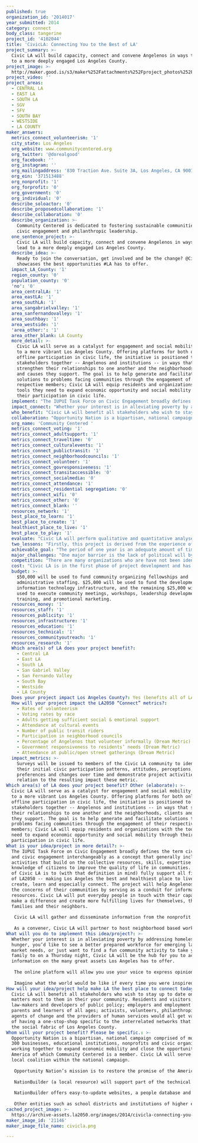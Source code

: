 ```yaml
---
published: true
organization_id: '2014017'
year_submitted: 2014
category: connect
body_class: tangerine
project_id: '4102044'
title: 'CivicLA: Connecting You to the Best of LA'
project_summary: >-
  Civic LA will build capacity, connect and convene Angelenos in ways that lead
  to a more deeply engaged Los Angeles County.
project_image: >-
  http://maker.good.is/s3/maker%252Fattachments%252Fproject_photos%252Fimages%252F21146%252Fdisplay%252Fcivicla.png=c570x385
project_video: ''
project_areas:
  - CENTRAL LA
  - EAST LA
  - SOUTH LA
  - SGV
  - SFV
  - SOUTH BAY
  - WESTSIDE
  - LA COUNTY
maker_answers:
  metrics_connect_volunteerism: '1'
  city_state: Los Angeles
  org_website: www.communitycentered.org
  org_twitter: '@dorealgood'
  org_facebook: ''
  org_instagram: ''
  org_mailingaddress: '830 Traction Ave. Suite 3A, Los Angeles, CA 90013'
  org_ein: '371513488'
  org_nonprofit: '1'
  org_forprofit: '0'
  org_government: '0'
  org_individual: '0'
  describe_soloactor: '0'
  describe_proposedcollaboration: '1'
  describe_collaboration: '0'
  describe_organization: >-
    Community Centered is dedicated to fostering sustainable communities through
    civic engagement and philanthropic leadership.
  one_sentence_project: >-
    Civic LA will build capacity, connect and convene Angelenos in ways that
    lead to a more deeply engaged Los Angeles County.
  describe_idea: >-
    Ready to join the conversation, get involved and be the change? @CivicLA
    showcases the best opportunities #LA has to offer.
  impact_LA_County: '1'
  region_county: '0'
  population_county: '0'
  'no': '0'
  area_centralLA: '1'
  area_eastLA: '1'
  area_southLA: '1'
  area_sangabrielvalley: '1'
  area_sanfernandovalley: '1'
  area_southbay: '1'
  area_westside: '1'
  'area_other:': '1'
  area_other_blank: LA County
  more_detail: >-
    Civic LA will serve as a catalyst for engagement and social mobility leading
    to a more vibrant Los Angeles County. Offering platforms for both online and
    offline participation in civic life, the initiative is positioned to bring
    stakeholders together -- Angelenos and institutions -- in ways that
    strengthen their relationships to one another and the neighborhoods, clients
    and causes they support. The goal is to help generate and facilitate
    solutions to problems facing communities through the engagement of their
    respective members; Civic LA will equip residents and organizations with the
    tools they need to expand economic opportunity and social mobility through
    their participation in civic life.  
  implement: "The IUPUI Task Force on Civic Engagement broadly defines the term civic life and civic engagement interchangeably as a concept that generally includes activities that build on the collective resources, skills, expertise and knowledge of citizens to improve the quality of life in communities.  The aim of Civic LA is to (with that definition in mind) fully support all five goals of LA2050 -- making Los Angeles the best and healthiest place to live, play, create, learn and especially connect. The project will help Angelenos address the concerns of their communities by serving as a conduit for information and resources.  Civic LA will put everyday people in touch with their capacity to make a difference and create more fulfilling lives for themselves, their families and their neighbors. \r\n\r\nCivic LA will gather and disseminate information from the nonprofit and public sector as well as private organizations on ways to participate in civic life across Los Angeles County.  The initiative will offer a centralized mechanism to enlist, receive and coordinate support -- whether time and talent, financial resources, or political voice -- for civic engagement activities which may include: public meetings, forums, special events and community activities; skill and leadership training opportunities; service & volunteerism, governing board participation or other ways to contribute value to the community.\r\n\r\nAs a convener, Civic LA will partner to host neighborhood based workshops and resource fairs where attendees can learn about enrollment/participation in eligible programs, services and public benefits for which they qualify. Examples may include early childhood education enrollment fairs, parent education classes, higher education and adult learning information sessions, employment fairs and career training, community issue education, and assistance for special populations (e.g. English language learners; small, minority or women owned businesses; veterans and military families, etc.). As an aggregator of content, Civic LA will provide online resources via the web and mobile technology that help Angelenos find and pursue engagement opportunities.\r\n"
  impact_connect: "Whether your interest is in alleviating poverty by addressing homelessness and hunger, you’d like to see a better prepared workforce for emerging labor market needs, or just want to find a fun community activity to take your family to on a Thursday night, Civic LA will be the hub for you to access information on the many great assets Los Angeles has to offer.  \r\n\r\nThe online platform will allow you use your voice to express opinions, tell your story, and share your world view.  Find deeper connectivity to neighbors who share your interests. Learn about, contribute to, and enlist others to support the causes you believe in. \r\n\r\nImagine what the world would be like if every time you were inspired to help someone or something, you found a great way to do it. What if you better knew how to use, manage, assess, and understand the resources within your reach (human and otherwise) to enjoy a better life? In 2050, Civic LA could be the destination with a 35 year history for those desires to be achieved."
  who_benefit: "Civic LA will benefit all stakeholders who wish to stay up to date on what matters most to them in their your community. Residents and visitors; leaders, law-makers and developers of public policy; employers and employment seekers; parents and learners of all ages; activists, volunteers, philanthropists, agents of change and the providers of human services would all get value out of having a one-stop-shop specific to the interrelated networks that comprise the social fabric of Los Angeles County. \r\n"
  collaboration: "Opportunity Nation is a bipartisan, national campaign comprised of more than 300 businesses, educational institutions, nonprofits and civic organizations working together to expand economic mobility and close the opportunity gap in America of which Community Centered is a member.  Civic LA will serve as a local coalition within the national campaign.  \r\n\r\nOpportunity Nation’s mission is to restore the promise of the American Dream by ensuring that all Americans – regardless of where they were born – have the opportunity to thrive.  Through the work of a diverse coalition, the Opportunity Index (comprehensive research), the Shared Plan to Restore Opportunity and neighborhood opportunity summits, we will stimulate the conversation, advance issues and bring together unlikely allies to jumpstart the American Dream in Los Angeles.\r\n\r\nNationBuilder (a local resource) will support part of the technical infrastructure for online organizing and data management. NationBuilder is the world's first Community Organizing System. An accessible, affordable software platform that helps leaders grow and organize communities to achieve great things. NationBuilder was founded in November of 2009 and the company is located in downtown Los Angeles.\r\n\r\nNationBuilder offers easy-to-update websites, a people database and communication tools like email, text messaging and social media - all in one system. Businesses, nonprofits, governments, and politicians use NationBuilder to organize their communities and build more meaningful relationships with customers, supporters, and constituents. \r\n\r\nOther entities such as school districts and institutions of higher education; chambers of commerce, business and professional associations; fraternal and other membership organizations; municipal, county, state, and federal government agencies and elected officials; providers of health and human services; places of worship, neighborhood groups, and volunteer mobilizing organizations will all be invited to participate in Civic LA activities.\r\n"
  org_name: 'Community Centered '
  metrics_connect_voting: '1'
  metrics_connect_adultsupport: '1'
  metrics_connect_traveltime: '0'
  metrics_connect_culturalevents: '1'
  metrics_connect_publictransit: '1'
  metrics_connect_neighborhoodcouncils: '1'
  metrics_connect_volunteer: '1'
  metrics_connect_govresponsiveness: '1'
  metrics_connect_transitaccessible: '0'
  metrics_connect_socialmedia: '0'
  metrics_connect_attendance: '1'
  metrics_connect_residential segregation: '0'
  metrics_connect_wifi: '0'
  metrics_connect_other: '0'
  metrics_connect_blank: ''
  resources_network: '1'
  best_place_to_learn: '1'
  best_place_to_create: '1'
  healthiest_place_to_live: '1'
  best_place_to_play: '1'
  evaluate: "Civic LA will perform qualitative and quantitative analyses to assess short-term, intermediate, and long-term outcomes associated with project activities. \r\n\r\nRates of volunteerism, attendance at cultural events, participation in neighborhood councils, and attendance at public/open street gatherings are all metrics that will help measure the success of this project. In addition to the LA2050 impact metrics, other nationally standardized civic engagement metrics and locally defined measures will be used quantify project successes related to volunteer mobilization, training and capacity building, partner relationship development, public policy, storytelling, and resource utilization.\r\n\r\nThe integrated marketing communications plan for the project will include an engagement strategy and tools for performance measurement to demonstrate achievement. Indicators will included changes in attitudes, perceptions and behaviors as evidenced in advocacy campaign participation, donations, event attendance, volunteering, communications opt-ins, participation in leadership activities (committees, boards, task forces, and political action). Correlations will also be made to changes in the annual Opportunity Index for Los Angeles County.  Fourteen indicators are measured across more than 3,100 US counties, considered into a score out of 100 in the following dimensions:  \r\n\r\nA look into important aspects of educational success - children in preschool, on-time highschool graduation rate, and post-secondary education rate. A score has been generated that compares these indicators against the national average.\r\n\r\nA look into key indicators of the health of an economy - unemployment, median income, and number of people below the poverty line, as well as the availability of banking institutions, affordable housing, and internet access. A score has been generated that compares these indicators against the national average.\r\n\r\nA look into factors affecting community health and civic life. Included are the percentage of teenagers working and not in school, the rates of violent crime and homicide, access to healthcare, and availability of healthy foods. A score has been generated that compares these indicators against the national average."
  two_lessons: "Firstly, this project is derived from the experience of researching and integrating solutions from many communities of varying sizes and characteristics over the past decade who (whether successfully or not) deployed online and/or office strategies to address similar objectives. Identifying the achievements, barriers/challenges they faced, risks, and ultimately the corrective actions taken along with lessons learned inform Civic LA.\r\n\r\nAdditionally, identifying the right fit for employing a set of strategies is an important factor that textures this proposal given the sheer population size, diversity, and geographic scale that is represented within Los Angeles County.\r\n"
  achievable_goal: "The period of one year is an adequate amount of time which will allow for the significant planning, further definition of performance targets, partner relationship management, recruitment and training of volunteers and staff, system development, and the building of essential relationships with other stakeholders that are required to penetrate Greater Los Angeles with a comfortable degree of success.\r\n"
  major_challenges: "One major barrier is the lack of political will by some institutions/entities to share information and resources. The spirit of competition or indifference often prevails over that of collaboration and synergy when resources are scarce and uncertain. It will take very mindful and deliberate consideration to manage relationships in a way that allows for each party to mutually leverage their resources and capacity in a way that does not leave them disadvantaged. There is also a matter of public trust and confidence which must be gained so that Civic LA as a new initiative can build a positive reputation as a responsible steward responsive to stakeholders.\r\n\r\nSecondarily, the LA2050 Challenge is but seed funding for a much larger financial need. The success of this project (with a scope of work that includes incremental growth based on resources committed to it) will largely rely on other organizations to buy-in to the concept and provide additional financial assistance. A prospect list is being development which includes potentially interested parties in the donor community such as community foundations, family foundations, corporate foundations and corporate social responsibility initiatives, and individuals.\r\n"
  competition: "There are many organizations who are have not been identified as competitive, but as potential partners and therefore complementary. These might include volunteer centers in some capacity such as Volunteer Los Angeles, LA Works or collaborative community action agencies the United Way of Greater Los Angeles; there are also specialized event websites like meetup.com, and any number of services with discrete focuses offered through the technology sector. That said, In the short period since the LA2050 Challenge was issued, no other organization doing the exact same work proposed in the same way has been identified -- centralizing and disseminating content, as well as facilitating activities which enable civic engagement and broad, inclusive community improvement outcomes.\r\n"
  cost: "Civic LA is in the first phase of project development and has not created a comprehensive budget. The contributions of in-kind support that are received will largely determine the level of additional cash/financial support required. The budget will also be shaped by the scale of phased implementations for certain activities of the project (resulting what levels of involvement partners indicate they will have and the overall “user” base of services provided).\r\n"
  budget: >-
    $50,000 will be used to fund community organizing fellowships and
    administrative staffing. $25,000 will be used to fund the development of
    information technology infrastructure, and the remaining $25,000 will be
    used to execute community meetings, workshops, leadership development
    training, and promotional marketing.
  resources_money: '1'
  resources_staff: '1'
  resources_publicity: '1'
  resources_infrastructure: '1'
  resources_education: '1'
  resources_technical: '1'
  resources_communityoutreach: '1'
  resources_research: '1'
  Which area(s) of LA does your project benefit?:
    - Central LA
    - East LA
    - South LA
    - San Gabriel Valley
    - San Fernando Valley
    - South Bay
    - Westside
    - LA County
  Does your project impact Los Angeles County?: Yes (benefits all of LA County)
  How will your project impact the LA2050 “Connect” metrics?:
    - Rates of volunteerism
    - Voting rates by race
    - Adults getting sufficient social & emotional support
    - Attendance at cultural events
    - Number of public transit riders
    - Participation in neighborhood councils
    - Percentage of Angelenos that volunteer informally (Dream Metric)
    - Government responsiveness to residents’ needs (Dream Metric)
    - Attendance at public/open street gatherings (Dream Metric)
  impact_metrics: >-
    Surveys will be issued to members of the Civic LA community to identify
    their initial civic participation patterns, attitudes, perceptions,
    preferences and changes over time and demonstrate project activities in
    relation to the resulting impact these metric.
Which area(s) of LA does your project benefit? Other (elaborate): >-
  Civic LA will serve as a catalyst for engagement and social mobility leading
  to a more vibrant Los Angeles County. Offering platforms for both online and
  offline participation in civic life, the initiative is positioned to bring
  stakeholders together -- Angelenos and institutions -- in ways that strengthen
  their relationships to one another and the neighborhoods, clients and causes
  they support. The goal is to help generate and facilitate solutions to
  problems facing communities through the engagement of their respective
  members; Civic LA will equip residents and organizations with the tools they
  need to expand economic opportunity and social mobility through their
  participation in civic life.
What is your idea/project in more detail?: >-
  The IUPUI Task Force on Civic Engagement broadly defines the term civic life
  and civic engagement interchangeably as a concept that generally includes
  activities that build on the collective resources, skills, expertise and
  knowledge of citizens to improve the quality of life in communities. The aim
  of Civic LA is to (with that definition in mind) fully support all five goals
  of LA2050 -- making Los Angeles the best and healthiest place to live, play,
  create, learn and especially connect. The project will help Angelenos address
  the concerns of their communities by serving as a conduit for information and
  resources. Civic LA will put everyday people in touch with their capacity to
  make a difference and create more fulfilling lives for themselves, their
  families and their neighbors. 
   
   Civic LA will gather and disseminate information from the nonprofit and public sector as well as private organizations on ways to participate in civic life across Los Angeles County. The initiative will offer a centralized mechanism to enlist, receive and coordinate support -- whether time and talent, financial resources, or political voice -- for civic engagement activities which may include: public meetings, forums, special events and community activities; skill and leadership training opportunities; service & volunteerism, governing board participation or other ways to contribute value to the community.
   
   As a convener, Civic LA will partner to host neighborhood based workshops and resource fairs where attendees can learn about enrollment/participation in eligible programs, services and public benefits for which they qualify. Examples may include early childhood education enrollment fairs, parent education classes, higher education and adult learning information sessions, employment fairs and career training, community issue education, and assistance for special populations (e.g. English language learners; small, minority or women owned businesses; veterans and military families, etc.). As an aggregator of content, Civic LA will provide online resources via the web and mobile technology that help Angelenos find and pursue engagement opportunities.
What will you do to implement this idea/project?: >-
  Whether your interest is in alleviating poverty by addressing homelessness and
  hunger, you’d like to see a better prepared workforce for emerging labor
  market needs, or just want to find a fun community activity to take your
  family to on a Thursday night, Civic LA will be the hub for you to access
  information on the many great assets Los Angeles has to offer. 
   
   The online platform will allow you use your voice to express opinions, tell your story, and share your world view. Find deeper connectivity to neighbors who share your interests. Learn about, contribute to, and enlist others to support the causes you believe in. 
   
   Imagine what the world would be like if every time you were inspired to help someone or something, you found a great way to do it. What if you better knew how to use, manage, assess, and understand the resources within your reach (human and otherwise) to enjoy a better life? In 2050, Civic LA could be the destination with a 35 year history for those desires to be achieved.
How will your idea/project help make LA the best place to connect today? In LA2050?: >-
  Civic LA will benefit all stakeholders who wish to stay up to date on what
  matters most to them in their your community. Residents and visitors; leaders,
  law-makers and developers of public policy; employers and employment seekers;
  parents and learners of all ages; activists, volunteers, philanthropists,
  agents of change and the providers of human services would all get value out
  of having a one-stop-shop specific to the interrelated networks that comprise
  the social fabric of Los Angeles County.
Whom will your project benefit? Please be specific.: >-
  Opportunity Nation is a bipartisan, national campaign comprised of more than
  300 businesses, educational institutions, nonprofits and civic organizations
  working together to expand economic mobility and close the opportunity gap in
  America of which Community Centered is a member. Civic LA will serve as a
  local coalition within the national campaign. 
   
   Opportunity Nation’s mission is to restore the promise of the American Dream by ensuring that all Americans – regardless of where they were born – have the opportunity to thrive. Through the work of a diverse coalition, the Opportunity Index (comprehensive research), the Shared Plan to Restore Opportunity and neighborhood opportunity summits, we will stimulate the conversation, advance issues and bring together unlikely allies to jumpstart the American Dream in Los Angeles.
   
   NationBuilder (a local resource) will support part of the technical infrastructure for online organizing and data management. NationBuilder is the world's first Community Organizing System. An accessible, affordable software platform that helps leaders grow and organize communities to achieve great things. NationBuilder was founded in November of 2009 and the company is located in downtown Los Angeles.
   
   NationBuilder offers easy-to-update websites, a people database and communication tools like email, text messaging and social media - all in one system. Businesses, nonprofits, governments, and politicians use NationBuilder to organize their communities and build more meaningful relationships with customers, supporters, and constituents. 
   
   Other entities such as school districts and institutions of higher education; chambers of commerce, business and professional associations; fraternal and other membership organizations; municipal, county, state, and federal government agencies and elected officials; providers of health and human services; places of worship, neighborhood groups, and volunteer mobilizing organizations will all be invited to participate in Civic LA activities.
cached_project_image: >-
  https://archive-assets.la2050.org/images/2014/civicla-connecting-you-to-the-best-of-la/maker.good.is/s3/maker%252Fattachments%252Fproject_photos%252Fimages%252F21146%252Fdisplay%252Fcivicla.png=c570x385.png
maker_image_id: '21146'
maker_image_file_name: civicla.png

---
```

